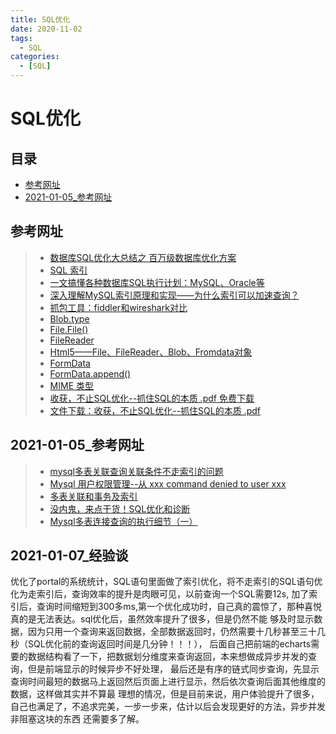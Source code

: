 ```yaml
---
title: SQL优化
date: 2020-11-02
tags: 
  - SQL
categories:
  - [SQL]
---
```


# SQL优化

## 目录

* [参考网址](#参考网址)
* [2021-01-05_参考网址](#2021-01-05_参考网址)

## 参考网址

> * [数据库SQL优化大总结之 百万级数据库优化方案](https://www.cnblogs.com/yunfeifei/p/3850440.html)
> * [SQL 索引](https://wiki.jikexueyuan.com/project/sql/indexes.html)
> * [一文搞懂各种数据库SQL执行计划：MySQL、Oracle等](https://database.51cto.com/art/201912/608403.htm)
> * [深入理解MySQL索引原理和实现——为什么索引可以加速查询？](https://blog.csdn.net/tongdanping/article/details/79878302)
> * [抓包工具：fiddler和wireshark对比](https://zhuanlan.zhihu.com/p/44912855)
> * [Blob.type](https://developer.mozilla.org/zh-CN/docs/Web/API/Blob/type)
> * [File.File()](https://developer.mozilla.org/zh-CN/docs/Web/API/File/File)
> * [FileReader](https://developer.mozilla.org/zh-CN/docs/Web/API/FileReader)
> * [Html5——File、FileReader、Blob、Fromdata对象](https://blog.csdn.net/mr_wuch/article/details/70141674)
> * [FormData](https://developer.mozilla.org/zh-CN/docs/Web/API/FormData)
> * [FormData.append()](https://developer.mozilla.org/zh-CN/docs/Web/API/FormData/append)
> * [MIME 类型](https://developer.mozilla.org/zh-CN/docs/Web/HTTP/Basics_of_HTTP/MIME_types)
> * [收获，不止SQL优化--抓住SQL的本质 .pdf 免费下载](https://my.oschina.net/u/3415536/blog/2244475)
> * [文件下载：收获，不止SQL优化--抓住SQL的本质 .pdf](https://306t.com/file/1475340-237210650)

## 2021-01-05_参考网址

> * [mysql多表关联查询关联条件不走索引的问题](https://blog.csdn.net/d19901217/article/details/86636562)
> * [Mysql 用户权限管理--从 xxx command denied to user xxx](https://www.cnblogs.com/smallrookie/p/7552097.html)
> * [多表关联和事务及索引](https://www.cnblogs.com/markshui/p/12967778.html)
> * [没内鬼，来点干货！SQL优化和诊断](https://juejin.cn/post/6844904135964229646)
> * [Mysql多表连接查询的执行细节（一）](https://www.cnblogs.com/xueqiuqiu/articles/10517498.html)

## 2021-01-07_经验谈

优化了portal的系统统计，SQL语句里面做了索引优化，将不走索引的SQL语句优化为走索引后，查询效率的提升是肉眼可见，以前查询一个SQL需要12s,
加了索引后，查询时间缩短到300多ms,第一个优化成功时，自己真的震惊了，那种喜悦真的是无法表达。sql优化后，虽然效率提升了很多，但是仍然不能
够及时显示数据，因为只用一个查询来返回数据，全部数据返回时，仍然需要十几秒甚至三十几秒（SQL优化前的查询返回时间是几分钟！！！），
后面自己把前端的echarts需要的数据结构看了一下，把数据划分维度来查询返回，本来想做成异步并发的查询，但是前端显示的时候异步不好处理，
最后还是有序的链式同步查询，先显示查询时间最短的数据马上返回然后页面上进行显示，然后依次查询后面其他维度的数据，这样做其实并不算最
理想的情况，但是目前来说，用户体验提升了很多，自己也满足了，不追求完美，一步一步来，估计以后会发现更好的方法，异步并发非阻塞这块的东西
还需要多了解。